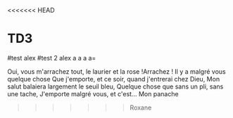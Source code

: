 <<<<<<< HEAD
# TD3
#test alex
#test 2 alex
a
a
a
a=

Oui, vous m'arrachez tout, le laurier et la rose !Arrachez ! Il y a malgré vous quelque chose
Que j'emporte, et ce soir, quand j'entrerai chez Dieu,
Mon salut balaiera largement le seuil bleu, Quelque chose que sans un pli, sans une tache,
J'emporte malgré vous, et c'est... Mon panache

>>>>>>> Roxane
